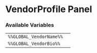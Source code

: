 # VendorProfile Panel

### Available Variables
|||
|---|---|
| `%%GLOBAL_VendorName%%` |
| `%%GLOBAL_VendorBio%%` |
